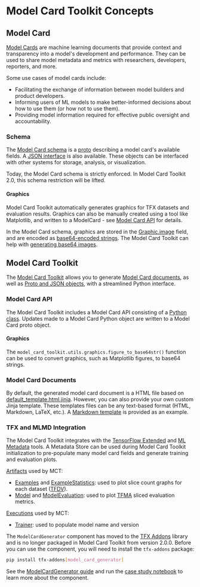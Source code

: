 # Model Card Toolkit Concepts

## Model Card

[Model Cards](https://arxiv.org/abs/1810.03993) are machine learning documents that provide context and transparency into a model's development and performance. They can be used to share model metadata and metrics with researchers, developers, reporters, and more.

Some use cases of model cards include:

* Facilitating the exchange of information between model builders and product developers.
* Informing users of ML models to make better-informed decisions about how to use them (or how not to use them).
* Providing model information required for effective public oversight and accountability.

### Schema

The
[Model Card schema](https://github.com/tensorflow/model-card-toolkit/blob/main/model_card_toolkit/proto/model_card.proto)
is a [proto](https://developers.google.com/protocol-buffers) describing a model
card's available fields. A
[JSON interface](https://github.com/tensorflow/model-card-toolkit/blob/main/model_card_toolkit/schema)
is also available. These objects can be interfaced with other systems for
storage, analysis, or visualization.

Today, the Model Card schema is strictly enforced. In Model Card Toolkit 2.0,
this schema restriction will be lifted.

#### Graphics

Model Card Toolkit automatically generates graphics for TFX datasets and
evaluation results. Graphics can also be manually created using a tool like
Matplotlib, and written to a ModelCard - see [Model Card API](###model-card-api)
for details.

In the Model Card schema, graphics are stored in the
[Graphic.image](https://github.com/tensorflow/model-card-toolkit/blob/3b565d9ec14dbf147756379649a3a32934921460/model_card_toolkit/model_card.py#L154)
field, and are encoded as
[base64-encoded strings](https://en.wikipedia.org/wiki/Base64). The Model Card
Toolkit can help with [generating base64 images](###model-card-api).

## Model Card Toolkit

The
[Model Card Toolkit](https://github.com/tensorflow/model-card-toolkit/blob/main/model_card_toolkit/model_card_toolkit.py)
allows you to generate [Model Card documents](###model-card-documents), as well
as [Proto and JSON objects](###schema), with a streamlined Python interface.

### Model Card API

The Model Card Toolkit includes a Model Card API consisting of a
[Python class](https://github.com/tensorflow/model-card-toolkit/blob/main/model_card_toolkit/model_card.py).
Updates made to a Model Card Python object are written to a Model Card proto
object.

#### Graphics

The `model_card_toolkit.utils.graphics.figure_to_base64str()` function can be
used to convert graphics, such as Matplotlib figures, to base64 strings.

### Model Card Documents

By default, the generated model card document is a HTML file based on
[default_template.html.jinja](https://github.com/tensorflow/model-card-toolkit/blob/main/model_card_toolkit/template/html/default_template.html.jinja).
However, you can also provide your own custom Jinja template. These templates
files can be any text-based format (HTML, Markdown, LaTeX, etc.). A
[Markdown template](https://github.com/tensorflow/model-card-toolkit/blob/main/model_card_toolkit/template/md/default_template.md.jinja)
is provided as an example.

### TFX and MLMD Integration

The Model Card Toolkit integrates with the
[TensorFlow Extended](https://www.tensorflow.org/tfx) and
[ML Metadata](https://www.tensorflow.org/tfx/guide/mlmd) tools. A Metadata Store
can be used during Model Card Toolkit initialization to pre-populate many model
card fields and generate training and evaluation plots.

[Artifacts](https://github.com/tensorflow/tfx/blob/master/tfx/types/standard_artifacts.py)
used by MCT:

*   [Examples](https://github.com/tensorflow/tfx/blob/74978506db5b7463c6f3c5b0716c4e834314b596/tfx/types/standard_artifacts.py#L76)
    and
    [ExampleStatistics](https://github.com/tensorflow/tfx/blob/74978506db5b7463c6f3c5b0716c4e834314b596/tfx/types/standard_artifacts.py#L93):
    used to plot slice count graphs for each dataset
    ([TFDV](https://www.tensorflow.org/tfx/data_validation/get_started)).
*   [Model](https://github.com/tensorflow/tfx/blob/74978506db5b7463c6f3c5b0716c4e834314b596/tfx/types/standard_artifacts.py#L114)
    and
    [ModelEvaluation](https://github.com/tensorflow/tfx/blob/74978506db5b7463c6f3c5b0716c4e834314b596/tfx/types/standard_artifacts.py#L126):
    used to plot
    [TFMA](https://www.tensorflow.org/tfx/model_analysis/get_started) sliced
    evaluation metrics.

[Executions](https://github.com/tensorflow/tfx/blob/master/tfx/types/standard_component_specs.py)
used by MCT:

*   [Trainer](https://www.tensorflow.org/tfx/api_docs/python/tfx/v1/components/Trainer):
    used to populate model name and version

The `ModelCardGenerator` component has moved to the
[TFX Addons](https://github.com/tensorflow/tfx-addons) library and is no longer
packaged in Model Card Toolkit from version 2.0.0. Before you can use the
component, you will need to install the `tfx-addons` package:

```sh
pip install tfx-addons[model_card_generator]
```

See the [ModelCardGenerator guide](https://github.com/tensorflow/tfx-addons/blob/main/tfx_addons/model_card_generator/README.md)
and run the [case study notebook](https://github.com/tensorflow/tfx-addons/blob/main/examples/model_card_generator/MLMD_Model_Card_Toolkit_Demo.ipynb)
to learn more about the component.
